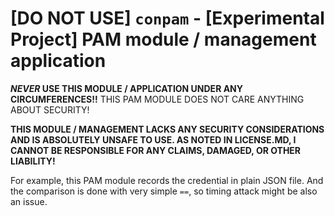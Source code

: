 # [DO NOT USE] `conpam` - [Experimental Project] PAM module / management application

***NEVER* USE THIS MODULE / APPLICATION UNDER ANY CIRCUMFERENCES!!** THIS PAM MODULE DOES NOT CARE ANYTHING ABOUT SECURITY!

**THIS MODULE / MANAGEMENT LACKS ANY SECURITY CONSIDERATIONS AND IS ABSOLUTELY UNSAFE TO USE. AS NOTED IN LICENSE.MD, I CANNOT BE RESPONSIBLE FOR ANY CLAIMS, DAMAGED, OR OTHER LIABILITY!**

For example, this PAM module records the credential in plain JSON file. And the comparison is done with very simple `==`, so timing attack might be also an issue.